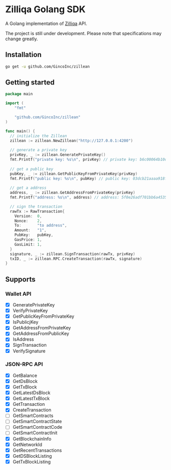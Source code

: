 # Zilliqa Golang SDK
A Golang implementation of [Zilliqa](https://github.com/Zilliqa/Zilliqa) API.

The project is still under development. Please note that specifications may change greatly.

## Installation
```sh
go get -u github.com/GincoInc/zillean
```

## Getting started
```go
package main

import (
	"fmt"

	"github.com/GincoInc/zillean"
)

func main() {
  // initialize the Zillean
  zillean := zillean.NewZillean("http://127.0.0.1:4200")
  
  // generate a private key
  privKey, _ := zillean.GeneratePrivateKey()
  fmt.Printf("private key: %s\n", privKey) // private key: b6c00064b10d33c4a9fadb5b473d834b1995f132acdbe4b831ab5343702c174e
  
  // get a public key
  pubKey, _ := zillean.GetPublicKeyFromPrivateKey(privKey)
  fmt.Printf("public key: %s\n", pubKey) // public key: 03dcb21aaaa918f91a708858dc271343b4bee059e53202ce0358b68effa7e64378
  
  // get a address
  address, _ := zillean.GetAddressFromPrivateKey(privKey)
  fmt.Printf("address: %s\n", address) // address: 5f0e26adf701bb6a4535f0485fe3400e6e90c9ae

  // sign the transaction
  rawTx := RawTransaction{
    Version:  0,
    Nonce:    2,
    To:       "to address",
    Amount:   "1",
    PubKey:   pubKey,
    GasPrice: 1,
    GasLimit: 1,
  }
  signature, _ := zillean.SignTransaction(rawTx, privKey)
  txID, _ := zillean.RPC.CreateTransaction(rawTx, signature)
}
```

## Supports
### Wallet API
- [x] GeneratePrivateKey
- [x] VerifyPrivateKey
- [x] GetPublicKeyFromPrivateKey
- [x] IsPublicjKey
- [x] GetAddressFromPrivateKey
- [x] GetAddressFromPublicKey
- [x] IsAddress
- [x] SignTransaction
- [x] VerifySignature

### JSON-RPC API
- [x] GetBalance
- [x] GetDsBlock
- [x] GetTxBlock
- [x] GetLatestDsBlock
- [x] GetLatestTxBlock
- [x] GetTransaction
- [x] CreateTransaction
- [ ] GetSmartContracts
- [ ] GetSmartContractState
- [ ] GetSmartContractCode
- [ ] GetSmartContractInit
- [x] GetBlockchainInfo
- [x] GetNetworkId
- [x] GetRecentTransactions
- [x] GetDSBlockListing 
- [x] GetTxBlockListing 
